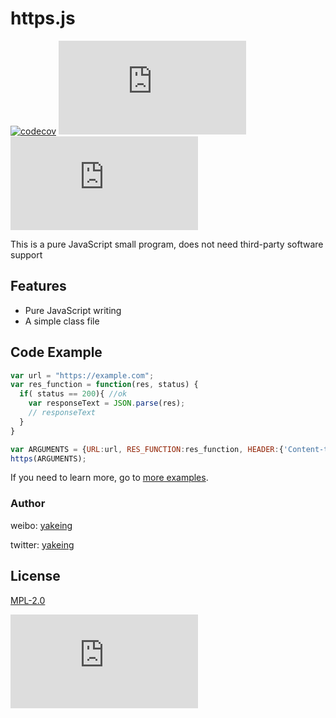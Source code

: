 # https.js

[![codecov](https://codecov.io/gh/yakeing/https.js/branch/master/graph/badge.svg)](https://codecov.io/gh/yakeing/https.js)
[![TAG](https://img.shields.io/github/v/tag/yakeing/https.js?color=28a745&logo=github)](../../releases)
[![NPM](https://img.shields.io/npm/v/https.js?color=CB3837&logo=NPM)](https://www.npmjs.com/package/https.js)

This is a pure JavaScript small program, does not need third-party software support

## Features

- Pure JavaScript writing
- A simple class file

## Code Example

```javascript
var url = "https://example.com";
var res_function = function(res, status) {
  if( status == 200){ //ok
  	var responseText = JSON.parse(res);
  	// responseText
  }
}

var ARGUMENTS = {URL:url, RES_FUNCTION:res_function, HEADER:{'Content-type':'application/json;charset=UTF-8'}};
https(ARGUMENTS);
```
If you need to learn more, go to [more examples](https://https.js.org/pages/Examples.html).

### Author

weibo: [yakeing](https://weibo.com/yakeing)

twitter: [yakeing](https://twitter.com/yakeing)

## License

[MPL-2.0](LICENSE)

[![license](https://badgen.net/github/license/yakeing/https.js?color=FE7D37&icon=github)](LICENSE)
